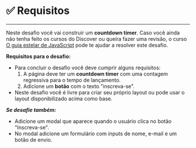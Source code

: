 # ✅ **Requisitos**

---

Neste desafio você vai construir um **countdown timer**. Caso você ainda não tenha feito os cursos do Discover ou queira fazer uma revisão, o curso [O guia estelar de JavaScript](https://app.rocketseat.com.br/node/o-guia-estelar-de-java-script) pode te ajudar a resolver este desafio.

**Requisitos para o desafio:**

- Para concluir o desafio você deve cumprir alguns requisitos:
    1. A página deve ter um **countdown timer** com uma contagem regressiva para o tempo de lançamento.
    2. Adicione um **botão** com o texto "inscreva-se".
- Neste desafio você é livre para criar seu próprio layout ou pode usar o layout disponibilizado acima como base.

***Se desafie também:***

- Adicione um modal que aparece quando o usuário clica no botão "Inscreva-se".
- No modal adicione um formulário com inputs de nome, e-mail e um botão de envio.